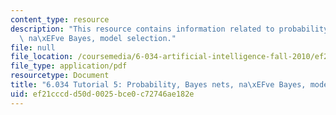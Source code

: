 ```yaml
---
content_type: resource
description: "This resource contains information related to probability, Bayes nets,\
  \ na\xEFve Bayes, model selection."
file: null
file_location: /coursemedia/6-034-artificial-intelligence-fall-2010/ef21cccdd50d0025bce0c72746ae182e_MIT6_034F10_tutor06.pdf
file_type: application/pdf
resourcetype: Document
title: "6.034 Tutorial 5: Probability, Bayes nets, na\xEFve Bayes, model selection"
uid: ef21cccd-d50d-0025-bce0-c72746ae182e
---
```

